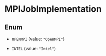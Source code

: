 

# MPIJobImplementation

## Enum


* `OPENMPI` (value: `"OpenMPI"`)

* `INTEL` (value: `"Intel"`)



